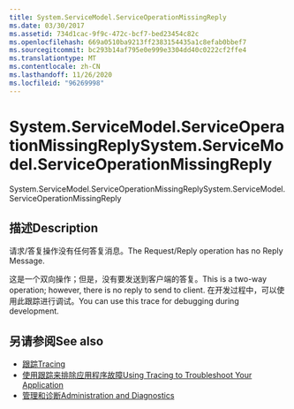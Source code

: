 ```yaml
---
title: System.ServiceModel.ServiceOperationMissingReply
ms.date: 03/30/2017
ms.assetid: 734d1cac-9f9c-472c-bcf7-bed23454c82c
ms.openlocfilehash: 669a0510ba9213ff2383154435a1c8efab0bbef7
ms.sourcegitcommit: bc293b14af795e0e999e3304dd40c0222cf2ffe4
ms.translationtype: MT
ms.contentlocale: zh-CN
ms.lasthandoff: 11/26/2020
ms.locfileid: "96269998"
---
```

# <a name="systemservicemodelserviceoperationmissingreply"></a><span data-ttu-id="6256d-102">System.ServiceModel.ServiceOperationMissingReply</span><span class="sxs-lookup"><span data-stu-id="6256d-102">System.ServiceModel.ServiceOperationMissingReply</span></span>

<span data-ttu-id="6256d-103">System.ServiceModel.ServiceOperationMissingReply</span><span class="sxs-lookup"><span data-stu-id="6256d-103">System.ServiceModel.ServiceOperationMissingReply</span></span>  
  
## <a name="description"></a><span data-ttu-id="6256d-104">描述</span><span class="sxs-lookup"><span data-stu-id="6256d-104">Description</span></span>  

 <span data-ttu-id="6256d-105">请求/答复操作没有任何答复消息。</span><span class="sxs-lookup"><span data-stu-id="6256d-105">The Request/Reply operation has no Reply Message.</span></span>  
  
 <span data-ttu-id="6256d-106">这是一个双向操作；但是，没有要发送到客户端的答复。</span><span class="sxs-lookup"><span data-stu-id="6256d-106">This is a two-way operation; however, there is no reply to send to client.</span></span> <span data-ttu-id="6256d-107">在开发过程中，可以使用此跟踪进行调试。</span><span class="sxs-lookup"><span data-stu-id="6256d-107">You can use this trace for debugging during development.</span></span>  
  
## <a name="see-also"></a><span data-ttu-id="6256d-108">另请参阅</span><span class="sxs-lookup"><span data-stu-id="6256d-108">See also</span></span>

- [<span data-ttu-id="6256d-109">跟踪</span><span class="sxs-lookup"><span data-stu-id="6256d-109">Tracing</span></span>](index.md)
- [<span data-ttu-id="6256d-110">使用跟踪来排除应用程序故障</span><span class="sxs-lookup"><span data-stu-id="6256d-110">Using Tracing to Troubleshoot Your Application</span></span>](using-tracing-to-troubleshoot-your-application.md)
- [<span data-ttu-id="6256d-111">管理和诊断</span><span class="sxs-lookup"><span data-stu-id="6256d-111">Administration and Diagnostics</span></span>](../index.md)
